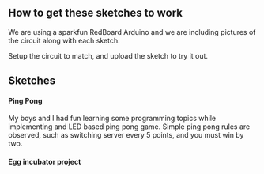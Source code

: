 ## How to get these sketches to work

We are using a sparkfun RedBoard Arduino and we are including
pictures of the circuit along with each sketch.

Setup the circuit to match, and upload the sketch to try it out.


## Sketches

#### Ping Pong
My boys and I had fun learning some programming topics while implementing
and LED based ping pong game. Simple ping pong rules are observed, such as
switching server every 5 points, and you must win by two.


#### Egg incubator project

